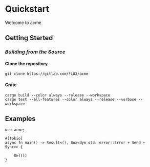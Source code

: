 # Quickstart

Welcome to acme

## Getting Started

### _Building from the Source_

#### Clone the repository

    git clone https://gitlab.com/FL03/acme

#### Crate

    cargo build --color always --release --workspace
    cargo test --all-features --color always --release --verbose --workspace

## Examples

    use acme;

    #[tokio]
    async fn main() -> Result<(), Box<dyn std::error::Error + Send + Sync>> {

        Ok(())
    }